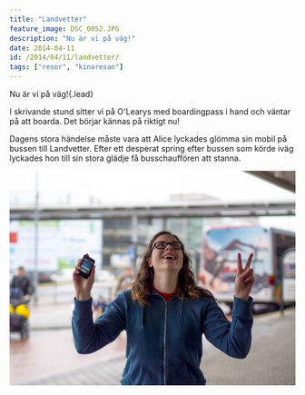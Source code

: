 ```yaml
---
title: "Landvetter"
feature_image: DSC_0052.JPG
description: "Nu är vi på väg!"
date: 2014-04-11
id: /2014/04/11/landvetter/
tags: ["resor", "kinaresan"]
---
```


Nu är vi på väg!{.lead}

I skrivande stund sitter vi på O'Learys med boardingpass i hand och väntar på att boarda. Det börjar kännas på riktigt nu!

Dagens stora händelse måste vara att Alice lyckades glömma sin mobil på bussen till Landvetter. Efter ett desperat spring efter bussen som körde iväg lyckades hon till sin stora glädje få busschauffören att stanna.

![Alice är överlycklig efter att ha fått tillbaka sin telefon.](_OLY0477-1.jpg)

